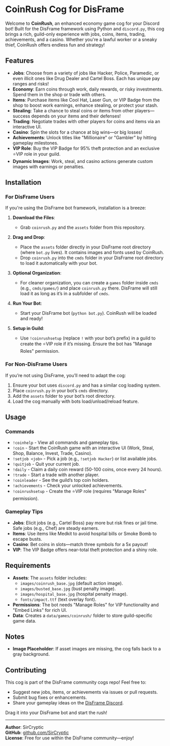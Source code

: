 # CoinRush Cog for DisFrame

Welcome to **CoinRush**, an enhanced economy game cog for your Discord bot! Built for the DisFrame framework using Python and `discord.py`, this cog brings a rich, guild-only experience with jobs, coins, items, trading, achievements, and a casino. Whether you're a lawful worker or a sneaky thief, CoinRush offers endless fun and strategy!

## Features

- **Jobs**: Choose from a variety of jobs like Hacker, Police, Paramedic, or even illicit ones like Drug Dealer and Cartel Boss. Each has unique pay ranges and risks!
- **Economy**: Earn coins through work, daily rewards, or risky investments. Spend them in the shop or trade with others.
- **Items**: Purchase items like Cool Hat, Laser Gun, or VIP Badge from the shop to boost work earnings, enhance stealing, or protect your stash.
- **Stealing**: Take a chance to steal coins or items from other players—success depends on your items and their defenses!
- **Trading**: Negotiate trades with other players for coins and items via an interactive UI.
- **Casino**: Spin the slots for a chance at big wins—or big losses!
- **Achievements**: Unlock titles like "Millionaire" or "Gambler" by hitting gameplay milestones.
- **VIP Role**: Buy the VIP Badge for 95% theft protection and an exclusive ⭐VIP role in your guild.
- **Dynamic Images**: Work, steal, and casino actions generate custom images with earnings or penalties.

## Installation

### For DisFrame Users
If you're using the DisFrame bot framework, installation is a breeze:

1. **Download the Files**:
   - Grab `coinrush.py` and the `assets` folder from this repository.

2. **Drag and Drop**:
   - Place the `assets` folder directly in your DisFrame root directory (where `bot.py` lives). It contains images and fonts used by CoinRush.
   - Drop `coinrush.py` into the `cmds` folder in your DisFrame root directory to load it automatically with your bot.

3. **Optional Organization**:
   - For cleaner organization, you can create a `games` folder inside `cmds` (e.g., `cmds/games/`) and place `coinrush.py` there. DisFrame will still load it as long as it’s in a subfolder of `cmds`.

4. **Run Your Bot**:
   - Start your DisFrame bot (`python bot.py`). CoinRush will be loaded and ready!

5. **Setup in Guild**:
   - Use `!coinrushsetup` (replace `!` with your bot’s prefix) in a guild to create the ⭐VIP role if it’s missing. Ensure the bot has "Manage Roles" permission.

### For Non-DisFrame Users
If you’re not using DisFrame, you’ll need to adapt the cog:

1. Ensure your bot uses `discord.py` and has a similar cog loading system.
2. Place `coinrush.py` in your bot’s `cmds` directory.
3. Add the `assets` folder to your bot’s root directory.
4. Load the cog manually with bots load/unload/reload feature.

## Usage

### Commands
- `!coinhelp` - View all commands and gameplay tips.
- `!coin` - Start the CoinRush game with an interactive UI (Work, Steal, Shop, Balance, Invest, Trade, Casino).
- `!setjob <job>` - Pick a job (e.g., `!setjob Hacker`) or list available jobs.
- `!quitjob` - Quit your current job.
- `!daily` - Claim a daily coin reward (50-100 coins, once every 24 hours).
- `!trade` - Start a trade with another player.
- `!coinleader` - See the guild’s top coin holders.
- `!achievements` - Check your unlocked achievements.
- `!coinrushsetup` - Create the ⭐VIP role (requires "Manage Roles" permission).

### Gameplay Tips
- **Jobs**: Elicit jobs (e.g., Cartel Boss) pay more but risk fines or jail time. Safe jobs (e.g., Chef) are steady earners.
- **Items**: Use items like Medkit to avoid hospital bills or Smoke Bomb to escape busts.
- **Casino**: Bet coins in slots—match three symbols for a 5x payout!
- **VIP**: The VIP Badge offers near-total theft protection and a shiny role.

## Requirements

- **Assets**: The `assets` folder includes:
  - `images/coinrush_base.jpg` (default action image).
  - `images/busted_base.jpg` (bust penalty image).
  - `images/hospital_base.jpg` (hospital penalty image).
  - `fonts/impact.ttf` (text overlay font).
- **Permissions**: The bot needs "Manage Roles" for VIP functionality and "Embed Links" for rich UI.
- **Data**: Creates a `data/games/coinrush/` folder to store guild-specific game data.

## Notes
- **Image Placeholder**: If asset images are missing, the cog falls back to a gray background.

## Contributing
This cog is part of the DisFrame community cogs repo! Feel free to:
- Suggest new jobs, items, or achievements via issues or pull requests.
- Submit bug fixes or enhancements.
- Share your gameplay ideas on the [DisFrame Discord](https://discord.gg/48JH3UkerX).

Drag it into your DisFrame bot and start the rush!

---

**Author**: SirCryptic  
**GitHub**: [github.com/SirCryptic](https://github.com/SirCryptic)  
**License**: Free for use within the DisFrame community—enjoy!
